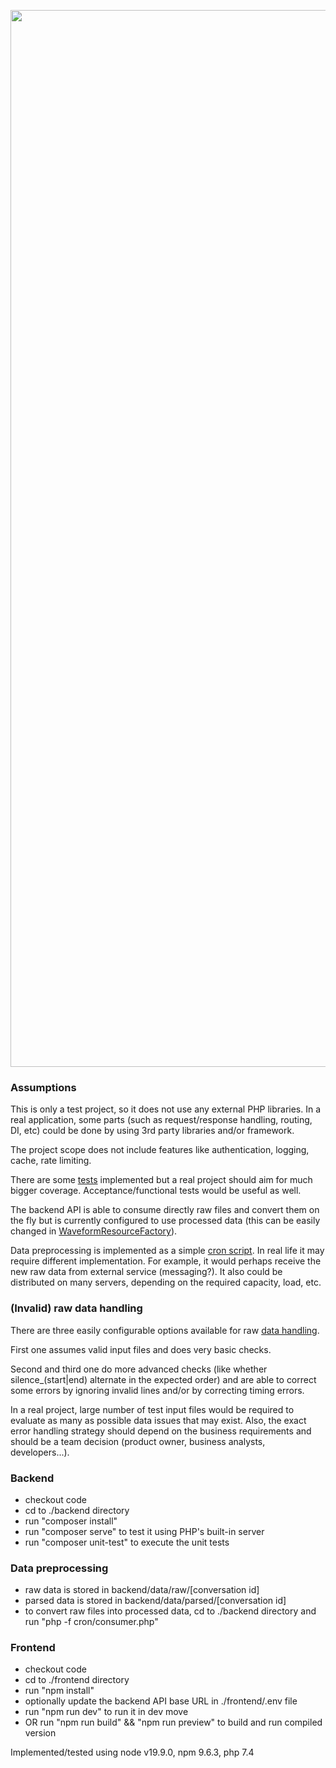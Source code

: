 <p align="center">
<img width="1691" alt="image" src="https://github.com/vanagnostos/vuejs-php-ffmpeg-mvp/assets/16326125/36d73c27-ca99-4488-91e8-5be3180aa5e4">
</p>

### Assumptions

This is only a test project, so it does not use any external PHP libraries. In a real application, some parts (such as request/response handling, routing, DI, etc) 
could be done by using 3rd party libraries and/or framework.

The project scope does not include features like authentication, logging, cache, rate limiting.  

There are some [tests](backend/test/Unit) implemented but a real project should aim for much bigger coverage. Acceptance/functional tests would be useful as well.

The backend API is able to consume directly raw files and convert them on the fly but is currently configured to use processed data (this can be easily changed in [WaveformResourceFactory](backend/src/Api/Resource/Waveform/WaveformResourceFactory.php)). 

Data preprocessing is implemented as a simple [cron script](backend/cron/consumer.php). In real life it may require different implementation. For example, it would perhaps receive the new raw data from 
external service (messaging?). It also could be distributed on many servers, depending on the required capacity, load, etc.

### (Invalid) raw data handling

There are three easily configurable options available for raw [data handling](backend/src/Ffmpeg/Loader). 

First one assumes valid input files and does very basic checks. 

Second and third one do more advanced checks (like whether silence_(start|end) alternate in the expected order) and are able to correct some errors by ignoring invalid 
lines and/or by correcting timing errors. 

In a real project, large number of test input files would be required to evaluate as many as possible data issues that may exist. Also, the exact error handling strategy 
should depend on the business requirements and should be a team decision (product owner, business analysts, developers...).   

### Backend 

 - checkout code
 - cd to ./backend directory
 - run "composer install"
 - run "composer serve" to test it using PHP's built-in server
 - run "composer unit-test" to execute the unit tests

### Data preprocessing

 - raw data is stored in backend/data/raw/[conversation id]
 - parsed data is stored in backend/data/parsed/[conversation id]
 - to convert raw files into processed data, cd to ./backend directory and run "php -f cron/consumer.php"

### Frontend

 - checkout code
 - cd to ./frontend directory
 - run "npm install"
 - optionally update the backend API base URL in ./frontend/.env file
 - run "npm run dev" to run it in dev move
 - OR run "npm run build" && "npm run preview" to build and run compiled version
 
Implemented/tested using node v19.9.0, npm 9.6.3, php 7.4
